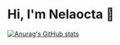 # Hi, I'm Nelaocta 👋

[![Anurag's GitHub stats](https://github-readme-stats.vercel.app/api?username=anaradiocta)](https://github.com/anaradiocta/github-readme-stats)


<!--
**anaradiocta/anaradiocta** is a ✨ _special_ ✨ repository because its `README.md` (this file) appears on your GitHub profile.

Here are some ideas to get you started:

- 🔭 I’m currently working on ...
- 🌱 I’m currently learning ...
- 👯 I’m looking to collaborate on ...
- 🤔 I’m looking for help with ...
- 💬 Ask me about ...
- 📫 How to reach me: ...
- 😄 Pronouns: ...
- ⚡ Fun fact: ...
-->
